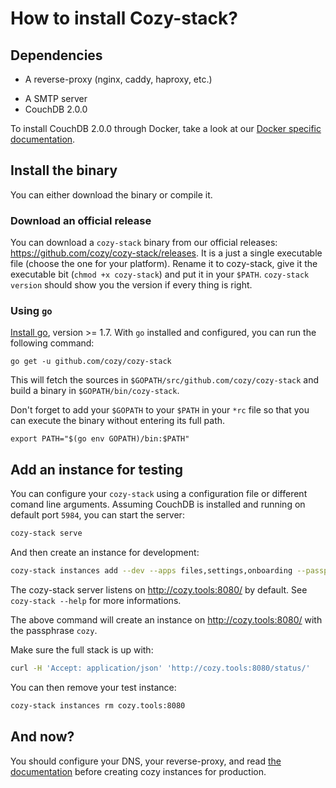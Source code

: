 How to install Cozy-stack?
==========================

## Dependencies

- A reverse-proxy (nginx, caddy, haproxy, etc.)
* A SMTP server
* CouchDB 2.0.0

To install CouchDB 2.0.0 through Docker, take a look at our [Docker specific documentation](docker.md).


## Install the binary

You can either download the binary or compile it.

### Download an official release

You can download a `cozy-stack` binary from our official releases:
https://github.com/cozy/cozy-stack/releases. It is a just a single executable
file (choose the one for your platform). Rename it to cozy-stack, give it the
executable bit (`chmod +x cozy-stack`) and put it in your `$PATH`. `cozy-stack
version` should show you the version if every thing is right.

### Using `go`

[Install go](https://golang.org/doc/install), version >= 1.7. With `go` installed and configured, you can run the following command:

```
go get -u github.com/cozy/cozy-stack
```

This will fetch the sources in `$GOPATH/src/github.com/cozy/cozy-stack` and build a binary in `$GOPATH/bin/cozy-stack`.

Don't forget to add your `$GOPATH` to your `$PATH` in your `*rc` file so that you can execute the binary without entering its full path.

```
export PATH="$(go env GOPATH)/bin:$PATH"
```


## Add an instance for testing

You can configure your `cozy-stack` using a configuration file or different
comand line arguments. Assuming CouchDB is installed and running on default
port `5984`, you can start the server:

```bash
cozy-stack serve
```

And then create an instance for development:

```bash
cozy-stack instances add --dev --apps files,settings,onboarding --passphrase cozy "cozy.tools:8080"
```

The cozy-stack server listens on http://cozy.tools:8080/ by default. See `cozy-stack --help` for more informations.

The above command will create an instance on http://cozy.tools:8080/ with the passphrase `cozy`.

Make sure the full stack is up with:

```bash
curl -H 'Accept: application/json' 'http://cozy.tools:8080/status/'
```

You can then remove your test instance:

```bash
cozy-stack instances rm cozy.tools:8080
```


## And now?

You should configure your DNS, your reverse-proxy, and read [the
documentation](README.md) before creating cozy instances for production.
